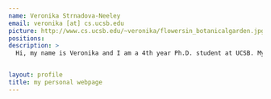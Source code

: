 ```yaml
---
name: Veronika Strnadova-Neeley
email: veronika [at] cs.ucsb.edu
picture: http://www.cs.ucsb.edu/~veronika/flowersin_botanicalgarden.jpg
positions:
description: >
  Hi, my name is Veronika and I am a 4th year Ph.D. student at UCSB. My personal web page is here: http://www.cs.ucsb.edu/~veronika/ . On the Undergraduate Affairs Committee, my main job is to help plan events for computer science undergraduates. These events are meant to promote diversity, maintain a healthy level of enrollment in our department, and enhance the learning experience of our CS undergraduates at UCSB. The committee is currently planning an Array of Talks event scheduled for January 14, 2015. The theme will be "If Only I Had Known...UCSB CS Alumni share their wisdom".


layout: profile
title: my personal webpage
---
```

